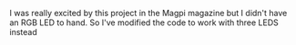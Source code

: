 I was really excited by this project in the Magpi magazine but I didn't have an RGB LED to hand. 
So I've modified the code to work with three LEDS instead
